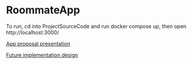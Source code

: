 # RoommateApp
To run, cd into ProjectSourceCode and run docker compose up, then open http://localhost:3000/

[App proposal presentation](https://docs.google.com/presentation/d/17TcnWHy2mB_vClbLAPpuz7lBqJ3q0ctNeBcWGRcaYcU/edit?usp=sharing)

[Future implementation design](https://www.figma.com/proto/m3pE2Os6Lo8diyJmlAYA04/Untitled?node-id=1-2&p=f&t=ac6xwuvMJWMKXFJq-0&scaling=scale-down&content-scaling=fixed&page-id=0%3A1&starting-point-node-id=1%3A2)
